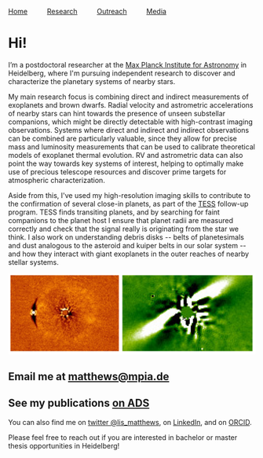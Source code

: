 [Home](index) &emsp; &emsp; [Research](research) &emsp; &emsp; [Outreach](outreach) &emsp; &emsp; [Media](media)
&emsp;

# Hi!

I’m a postdoctoral researcher at the [Max Planck Institute for Astronomy](https://www.mpia.de/en) in Heidelberg, where I'm pursuing independent research to discover and characterize the planetary systems of nearby stars.

My main research focus is combining direct and indirect measurements of exoplanets and brown dwarfs. Radial velocity and astrometric accelerations of nearby stars can hint towards the presence of unseen substellar companions, which might be directly detectable with high-contrast imaging observations. Systems where direct and indirect and indirect observations can be combined are particularly valuable, since they allow for precise mass and luminosity measurements that can be used to calibrate theoretical models of exoplanet thermal evolution. RV and astrometric data can also point the way towards key systems of interest, helping to optimally make use of precious telescope resources and discover prime targets for atmospheric characterization.

Aside from this, I've used my high-resolution imaging skills to contribute to the confirmation of several close-in planets, as part of the [TESS](https://tess.mit.edu/\
) follow-up program. TESS finds transiting planets, and by searching for faint companions to the planet host I ensure that planet radii are measured correctly and check that the signal really is originating from the star we think. I also work on understanding debris disks -- belts of planetesimals and dust analogous to the asteroid and kuiper belts in our solar system -- and how they interact with giant exoplanets in the outer reaches of nearby stellar systems.

![Images of a low-mass stellar companion and the BD +45 598 disk](images/bd_disk.png)

## Email me at [matthews@mpia.de](mailto:matthews@mpia.de)

## See my publications [on ADS](https://ui.adsabs.harvard.edu/public-libraries/3q9CQGufQNOelb8sO5DOpg)

You can also find me on [twitter @lis_matthews](https://twitter.com/lis_matthews), on [LinkedIn](https://www.linkedin.com/in/elisabeth-matthews-21100a239/), and on [ORCID](https://orcid.org/0000-0003-0593-1560). 

Please feel free to reach out if you are interested in bachelor or master thesis opportunities in Heidelberg!
